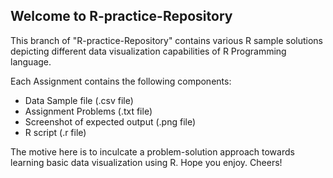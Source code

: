 ## Welcome to R-practice-Repository

This branch of "R-practice-Repository" contains various R sample solutions depicting different data visualization capabilities of R Programming language.

Each Assignment contains the following components:

* Data Sample file (.csv file)
* Assignment Problems (.txt file)
* Screenshot of expected output (.png file)
* R script (.r file)

The motive here is to inculcate a problem-solution approach towards learning basic data visualization using R. Hope you enjoy. Cheers!




